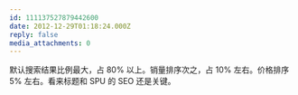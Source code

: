 ```yaml
---
id: 111137527879442600
date: 2012-12-29T01:18:24.000Z
reply: false
media_attachments: 0
---
```


默认搜索结果比例最大，占 80% 以上。销量排序次之，占 10% 左右。价格排序 5% 左右。看来标题和 SPU 的 SEO 还是关键。

